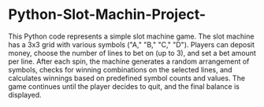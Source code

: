 # Python-Slot-Machin-Project-

This Python code represents a simple slot machine game. The slot machine has a 3x3 grid with various symbols ("A," "B," "C," "D"). Players can deposit money, choose the number of lines to bet on (up to 3), and set a bet amount per line. After each spin, the machine generates a random arrangement of symbols, checks for winning combinations on the selected lines, and calculates winnings based on predefined symbol counts and values. The game continues until the player decides to quit, and the final balance is displayed.
